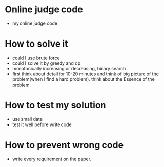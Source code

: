 # Online judge code
- my online judge code

# How to solve it

- could I use brute force
- could I solve it by greedy and dp
- monotonically increasing or decreasing, binary search
- first think about detail for 10-20 minutes and think of big picture of the problem(when i find a hard problem). think about the Essence of the problem.

# How to test my solution

- use small data
- test it well before write code

# How to prevent wrong code

- write every requirement on the paper.